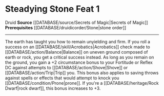 ﻿---
feat: Steadying Stone
id: '2972'
level: '1'
name: Steadying Stone
prerequisite: '[[DATABASE/druidicorder/Stone|stone order]]'
rarity: Common
source: '[[DATABASE/source/Secrets of Magic|Secrets of Magic]]'
trait:
- '[[DATABASE/trait/Druid|Druid]]'
type: Feat

---
# Steadying Stone <span class="item-type">Feat 1</span>

<span class="item-trait">Druid</span>
**Source** [[DATABASE/source/Secrets of Magic|Secrets of Magic]] 
**Prerequisites** [[DATABASE/druidicorder/Stone|stone order]]

---
The earth has taught you how to remain unyielding and firm. If you roll a success on an [[DATABASE/skill/Acrobatics|Acrobatics]] check made to [[DATABASE/action/Balance|Balance]] on uneven ground composed of earth or rock, you get a critical success instead. As long as you remain on the ground, you gain a +2 circumstance bonus to your Fortitude or Reflex DC against attempts to [[DATABASE/action/Shove|Shove]] or [[DATABASE/action/Trip|Trip]] you. This bonus also applies to saving throws against spells or effects that would attempt to knock you [[DATABASE/condition/Prone|prone]]. If you're a [[DATABASE/heritage/Rock Dwarf|rock dwarf]], this bonus increases to +3.
